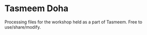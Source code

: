 # Tasmeem Doha
Processing files for the workshop held as a part of Tasmeem.  Free to use/share/modify.
